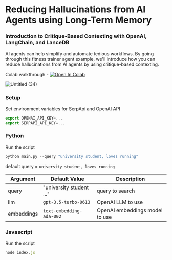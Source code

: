 # Reducing Hallucinations from AI Agents using Long-Term Memory
### Introduction to Critique-Based Contexting with OpenAI, LangChain, and LanceDB
AI agents can help simplify and automate tedious workflows. By going through this fitness trainer agent example, we'll introduce how you can reduce hallucinations from AI agents by using critique-based contexting.

Colab walkthrough - <a href="https://colab.research.google.com/github/lancedb/vectordb-recipes/blob/main/examples/reducing_hallucinations_ai_agents/main.ipynb"><img src="https://colab.research.google.com/assets/colab-badge.svg" alt="Open In Colab"></a>

![Untitled (34)](https://github.com/lancedb/vectordb-recipes/assets/15766192/e87d5fcc-6f04-4592-b9ec-0156ee2c98df)


### Setup

Set environment variables for SerpApi and OpenAI API

```javascript
export OPENAI_API_KEY=...
export SERPAPI_API_KEY=...
```

### Python
Run the script
```python
python main.py --query "university student, loves running"
```
default query = `university student, loves running`

| Argument | Default Value | Description |
|---|---|---|
| query | "university student ..." | query to search |
| llm | `gpt-3.5-turbo-0613` | OpenAI LLM to use |
| embeddings | `text-embedding-ada-002` | OpenAI embeddings model to use |

### Javascript
Run the script
```javascript
node index.js
```
